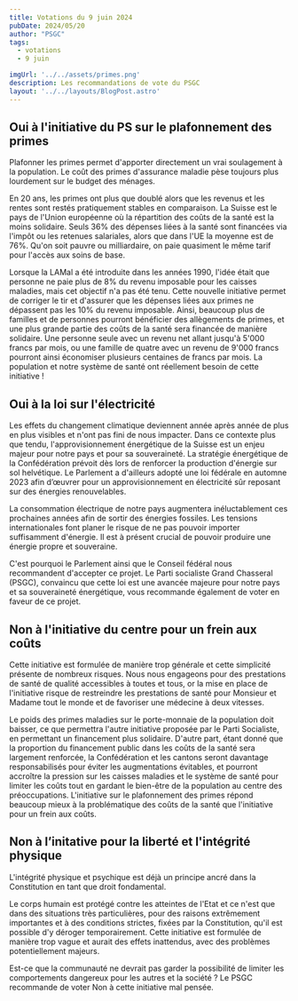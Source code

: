 ```yaml
---
title: Votations du 9 juin 2024
pubDate: 2024/05/20
author: "PSGC"
tags:
  - votations
  - 9 juin

imgUrl: '../../assets/primes.png'
description: Les recommandations de vote du PSGC
layout: '../../layouts/BlogPost.astro'
---
```




## Oui à l'initiative du PS sur le plafonnement des primes 

Plafonner les primes permet d'apporter directement un vrai soulagement à la population. Le coût des primes d'assurance maladie pèse toujours plus lourdement sur le budget des ménages. 

En 20 ans, les primes ont plus que doublé alors que les revenus et les rentes sont restés pratiquement stables en comparaison. La Suisse est le pays de l'Union européenne où la répartition des coûts de la santé est la moins solidaire. Seuls 36% des dépenses liées à la santé sont financées via l'impôt ou les retenues salariales, alors que dans l'UE la moyenne est de 76%. Qu'on soit pauvre ou milliardaire, on paie quasiment le même tarif pour l'accès aux soins de base. 

Lorsque la LAMal a été introduite dans les années 1990, l'idée était que personne ne paie plus de 8% du revenu imposable pour les caisses maladies, mais cet objectif n'a pas été tenu. Cette nouvelle initiative permet de corriger le tir et d'assurer que les dépenses liées aux primes ne dépassent pas les 10% du revenu imposable. Ainsi, beaucoup plus de familles et de personnes pourront bénéficier des allègements de primes, et une plus grande partie des coûts de la santé sera financée de manière solidaire. Une personne seule avec un revenu net allant jusqu'à 5'000 francs par mois, ou une famille de quatre avec un revenu de 9'000 francs pourront ainsi économiser plusieurs centaines de francs par mois. La population et notre système de santé ont réellement besoin de cette initiative !


## Oui à la loi sur l'électricité


Les effets du changement climatique deviennent année après année de plus en plus visibles et n'ont pas fini de nous impacter. Dans ce contexte plus que tendu, l'approvisionnement énergétique de la Suisse est un enjeu majeur pour notre pays et pour sa souveraineté. La stratégie énergétique de la Confédération prévoit dès lors de renforcer la production d'énergie sur sol helvétique. Le Parlement a d'ailleurs adopté une loi fédérale en automne 2023 afin d’œuvrer pour un approvisionnement en électricité sûr reposant sur des énergies renouvelables. 

La consommation électrique de notre pays augmentera inéluctablement ces prochaines années afin de sortir des énergies fossiles. Les tensions internationales font planer le risque de ne pas pouvoir importer suffisamment d'énergie. Il est à présent crucial de pouvoir produire une énergie propre et souveraine. 

C'est pourquoi le Parlement ainsi que le Conseil fédéral nous recommandent d'accepter ce projet. Le Parti socialiste Grand Chasseral (PSGC), convaincu que cette loi est une avancée majeure pour notre pays et sa souveraineté énergétique, vous recommande également de voter en faveur de ce projet. 

## Non à l'initiative du centre pour un frein aux coûts

Cette initiative est formulée de manière trop générale et cette simplicité présente de nombreux risques. Nous nous engageons pour des prestations de santé de qualité accessibles à toutes et tous, or la mise en place de l'initiative risque de restreindre les prestations de santé pour Monsieur et Madame tout le monde et de favoriser une médecine à deux vitesses. 

Le poids des primes maladies sur le porte-monnaie de la population doit baisser, ce que permettra l'autre initiative proposée par le Parti Socialiste, en permettant un financement plus solidaire. D'autre part, étant donné que la proportion du financement public dans les coûts de la santé sera largement renforcée, la Confédération et les cantons seront davantage responsabilisés pour éviter les augmentations évitables, et pourront accroître la pression sur les caisses maladies et le système de santé pour limiter les coûts tout en gardant le bien-être de la population au centre des préoccupations. L'initiative sur le plafonnement des primes répond beaucoup mieux à la problématique des coûts de la santé que l'initiative pour un frein aux coûts.

## Non à l’initative pour la liberté et l'intégrité physique

L'intégrité physique et psychique est déjà un principe ancré dans la Constitution en tant que droit fondamental. 

Le corps humain est protégé contre les atteintes de l'Etat et ce n'est que dans des situations très particulières, pour des raisons extrêmement importantes et à des conditions strictes, fixées par la Constitution, qu'il est possible d'y déroger temporairement. Cette initiative est formulée de manière trop vague et aurait des effets inattendus, avec des problèmes potentiellement majeurs. 

Est-ce que la communauté ne devrait pas garder la possibilité de limiter les comportements dangereux pour les autres et la société ? Le PSGC recommande de voter Non à cette initiative mal pensée.  